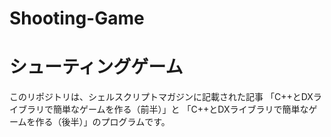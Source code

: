 # Shooting-Game

# シューティングゲーム

このリポジトリは、シェルスクリプトマガジンに記載された記事
「C++とDXライブラリで簡単なゲームを作る（前半）」と
「C++とDXライブラリで簡単なゲームを作る（後半）」のプログラムです。
